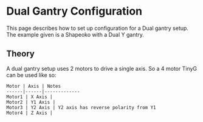 # Dual Gantry Configuration
This page describes how to set up configuration for a Dual gantry setup. The example given is a Shapeoko with a Dual Y gantry.

## Theory
A dual gantry setup uses 2 motors to drive a single axis. So a 4 motor TinyG can be used like so:
   
	Motor | Axis | Notes
	------|------|-------------
	Motor1 | X Axis | 
	Motor2 | Y1 Axis | 
	Motor3 | Y2 Axis | Y2 axis has reverse polarity from Y1 
	Motor4 | Z Axis | 
